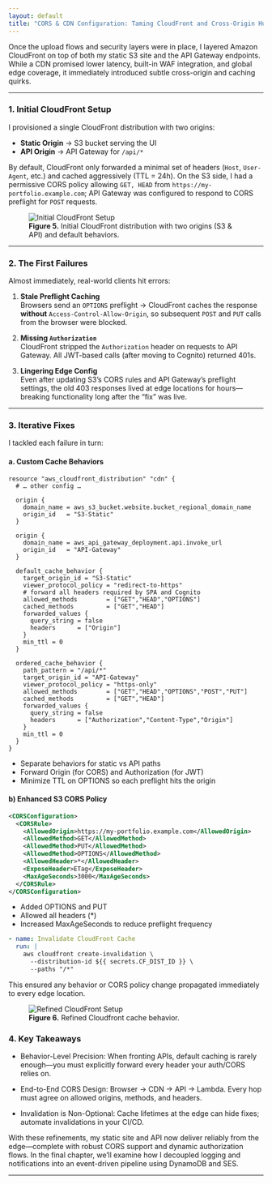 ```yaml
---
layout: default
title: "CORS & CDN Configuration: Taming CloudFront and Cross-Origin Hurdles"
---
```


Once the upload flows and security layers were in place, I layered Amazon CloudFront on top of both my static S3 site and the API Gateway endpoints. While a CDN promised lower latency, built-in WAF integration, and global edge coverage, it immediately introduced subtle cross-origin and caching quirks.

---

### 1. Initial CloudFront Setup

I provisioned a single CloudFront distribution with two origins:

- **Static Origin** → S3 bucket serving the UI  
- **API Origin**    → API Gateway for `/api/*`  

By default, CloudFront only forwarded a minimal set of headers (`Host`, `User-Agent`, etc.) and cached aggressively (TTL = 24h). On the S3 side, I had a permissive CORS policy allowing `GET, HEAD` from `https://my-portfolio.example.com`; API Gateway was configured to respond to CORS preflight for `POST` requests.

<figure class="figure-center">
  <img src="{{ site.baseurl }}/assets/images/cloudfront-initial.png" alt="Initial CloudFront Setup" />
  <figcaption><strong>Figure 5.</strong> Initial CloudFront distribution with two origins (S3 & API) and default behaviors.</figcaption>
</figure>

---

### 2. The First Failures

Almost immediately, real-world clients hit errors:

1. **Stale Preflight Caching**  
   Browsers send an `OPTIONS` preflight → CloudFront caches the response **without** `Access-Control-Allow-Origin`, so subsequent `POST` and `PUT` calls from the browser were blocked.

2. **Missing `Authorization`**  
   CloudFront stripped the `Authorization` header on requests to API Gateway. All JWT-based calls (after moving to Cognito) returned 401s.

3. **Lingering Edge Config**  
   Even after updating S3’s CORS rules and API Gateway’s preflight settings, the old 403 responses lived at edge locations for hours—breaking functionality long after the “fix” was live.

---

### 3. Iterative Fixes

I tackled each failure in turn:

#### a. Custom Cache Behaviors

```hcl
resource "aws_cloudfront_distribution" "cdn" {
  # … other config …

  origin {
    domain_name = aws_s3_bucket.website.bucket_regional_domain_name
    origin_id   = "S3-Static"
  }

  origin {
    domain_name = aws_api_gateway_deployment.api.invoke_url
    origin_id   = "API-Gateway"
  }

  default_cache_behavior {
    target_origin_id = "S3-Static"
    viewer_protocol_policy = "redirect-to-https"
    # forward all headers required by SPA and Cognito
    allowed_methods        = ["GET","HEAD","OPTIONS"]
    cached_methods         = ["GET","HEAD"]
    forwarded_values {
      query_string = false
      headers      = ["Origin"]
    }
    min_ttl = 0
  }

  ordered_cache_behavior {
    path_pattern = "/api/*"
    target_origin_id = "API-Gateway"
    viewer_protocol_policy = "https-only"
    allowed_methods        = ["GET","HEAD","OPTIONS","POST","PUT"]
    cached_methods         = ["GET","HEAD"]
    forwarded_values {
      query_string = false
      headers      = ["Authorization","Content-Type","Origin"]
    }
    min_ttl = 0
  }
}

```

- Separate behaviors for static vs API paths
- Forward Origin (for CORS) and Authorization (for JWT)
- Minimize TTL on OPTIONS so each preflight hits the origin

#### b) Enhanced S3 CORS Policy
```xml
<CORSConfiguration>
  <CORSRule>
    <AllowedOrigin>https://my-portfolio.example.com</AllowedOrigin>
    <AllowedMethod>GET</AllowedMethod>
    <AllowedMethod>PUT</AllowedMethod>
    <AllowedMethod>OPTIONS</AllowedMethod>
    <AllowedHeader>*</AllowedHeader>
    <ExposeHeader>ETag</ExposeHeader>
    <MaxAgeSeconds>3000</MaxAgeSeconds>
  </CORSRule>
</CORSConfiguration>

```

- Added OPTIONS and PUT
- Allowed all headers (*)
- Increased MaxAgeSeconds to reduce preflight frequency

```yaml
- name: Invalidate CloudFront Cache
  run: |
    aws cloudfront create-invalidation \
      --distribution-id ${{ secrets.CF_DIST_ID }} \
      --paths "/*"
```

This ensured any behavior or CORS policy change propagated immediately to every edge location.

<figure class="figure-center">
  <img src="{{ site.baseurl }}/assets/images/refined-cache-behaviors-flow.png" alt="Refined CloudFront Setup" />
  <figcaption><strong>Figure 6.</strong> Refined Cloudfront cache behavior.</figcaption>
</figure>

### 4. Key Takeaways
- Behavior-Level Precision: When fronting APIs, default caching is rarely enough—you must explicitly forward every header your auth/CORS relies on.

- End-to-End CORS Design: Browser → CDN → API → Lambda. Every hop must agree on allowed origins, methods, and headers.

- Invalidation is Non-Optional: Cache lifetimes at the edge can hide fixes; automate invalidations in your CI/CD.

With these refinements, my static site and API now deliver reliably from the edge—complete with robust CORS support and dynamic authorization flows. In the final chapter, we’ll examine how I decoupled logging and notifications into an event-driven pipeline using DynamoDB and SES.

---------------------------------------
